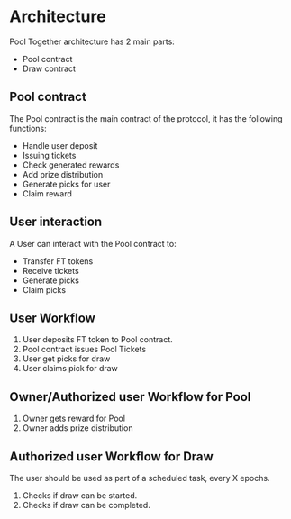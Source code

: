 # Architecture

Pool Together architecture has 2 main parts:
- Pool contract
- Draw contract

## Pool contract
The Pool contract is the main contract of the protocol, it has the following functions:

- Handle user deposit
- Issuing tickets
- Check generated rewards
- Add prize distribution
- Generate picks for user
- Claim reward

## User interaction
A User can interact with the Pool contract to:

- Transfer FT tokens
- Receive tickets
- Generate picks
- Claim picks

## User Workflow

1. User deposits FT token to Pool contract.
2. Pool contract issues Pool Tickets
3. User get picks for draw
4. User claims pick for draw

## Owner/Authorized user Workflow for Pool
1. Owner gets reward for Pool
2. Owner adds prize distribution

## Authorized user Workflow for Draw
The user should be used as part of a scheduled task, every X epochs.
1. Checks if draw can be started.
2. Checks if draw can be completed.

